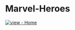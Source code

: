 # Marvel-Heroes
[![view - Home](https://img.shields.io/badge/view-Documentation-blue?style=for-the-badge)](https://vikramkbgs.github.io/Marvel-Heroes/)
